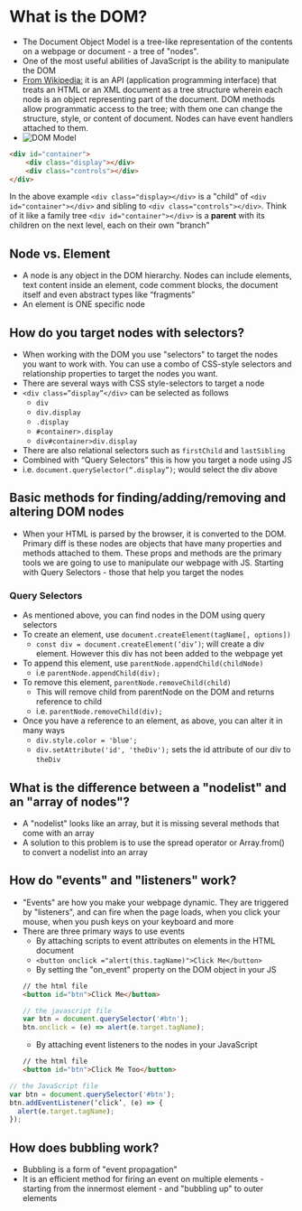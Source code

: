 # What is the DOM?
- The Document Object Model is a tree-like representation of the contents on a webpage or document - a tree of "nodes".
- One of the most useful abilities of JavaScript is the ability to manipulate the DOM
- [From Wikipedia:](https://en.wikipedia.org/wiki/Document_Object_Model) it is an API (application programming interface) that treats an HTML or an XML document as a tree structure wherein each node is an object representing part of the document. DOM methods allow programmatic access to the tree; with them one can change the structure, style, or content of document. Nodes can have event handlers attached to them. 
- ![DOM Model](https://en.wikipedia.org/wiki/Document_Object_Model#/media/File:DOM-model.svg "DOM Model")

``` html
<div id="container">
    <div class="display"></div>
    <div class="controls"></div>
</div>
```
In the above example `<div class="display></div>` is a "child" of `<div id="container"></div>` and sibling to `<div class="controls"></div>`. Think of it like a family tree `<div id="container"></div>` is a **parent** with its children on the next level, each on their own "branch"


## Node vs. Element
- A node is any object in the DOM hierarchy. Nodes can include elements, text content inside an element, code comment blocks, the document itself and even abstract types like “fragments”
- An element is ONE specific node

## How do you target nodes with selectors?
- When working with the DOM you use "selectors" to target the nodes you want to work with. You can use a combo of CSS-style selectors and relationship properties to target the nodes you want.
- There are several ways with CSS style-selectors to target a node
- `<div class=”display”</div>` can be selected as follows
  * `div `
  * `div.display`
  * `.display`
  * `#container>.display`
  * `div#container>div.display`
- There are also relational selectors such as `firstChild` and `lastSibling`
- Combined with “Query Selectors” this is how you target a node using JS
- i.e. `document.querySelector(“.display”)`; would select the div above

## Basic methods for finding/adding/removing and altering DOM nodes
- When your HTML is parsed by the browser, it is converted to the DOM. Primary diff is these nodes are objects that have many properties and methods attached to them. These props and methods are the primary tools we are going to use to manipulate our webpage with JS. Starting with Query Selectors - those that help you target the nodes

### Query Selectors
- As mentioned above, you can find nodes in the DOM using query selectors
- To create an element, use `document.createElement(tagName[, options])` 
  * `const div = document.createElement(‘div’)`; will create a div element. However this div has not been added to the webpage yet
- To append this element, use `parentNode.appendChild(childNode)`
  * i.e `parentNode.appendChild(div);`
- To remove this element, `parentNode.removeChild(child)`
  * This will remove child from parentNode on the DOM and returns reference to child
  * i.e. `parentNode.removeChild(div);`
- Once you have a reference to an element, as above, you can alter it in many ways
  * `div.style.color = 'blue';`
  * `div.setAttribute('id', 'theDiv');` sets the id attribute of our div to `theDiv`

## What is the difference between a "nodelist" and an "array of nodes"?
- A "nodelist" looks like an array, but it is missing several methods that come with an array
- A solution to this problem is to use the spread operator or Array.from() to convert a nodelist into an array

## How do "events" and "listeners" work?
- "Events" are how you make your webpage dynamic. They are triggered by "listeners", and can fire when the page loads, when you click your mouse, when you push keys on your keyboard and more
- There are three primary ways to use events
  * By attaching scripts to event attributes on elements in the HTML document
  * `<button onclick ="alert(this.tagName)">Click Me</button>`
  * By setting the "on_event" property on the DOM object in your JS
  ```html
  // the html file
  <button id="btn">Click Me</button>
  ```
  ``` javascript
  // the javascript file
  var btn = document.querySelector('#btn');
  btn.onclick = (e) => alert(e.target.tagName);
  ```
  * By attaching event listeners to the nodes in your JavaScript
  ``` html
  // the html file
  <button id="btn">Click Me Too</button>
  ```

``` javascript
// the JavaScript file
var btn = document.querySelector('#btn');
btn.addEventListener(‘click’, (e) => {
  alert(e.target.tagName);
});
```
## How does bubbling work?
- Bubbling is a form of "event propagation"
- It is an efficient method for firing an event on multiple elements - starting from the innermost element - and "bubbling up" to outer elements
